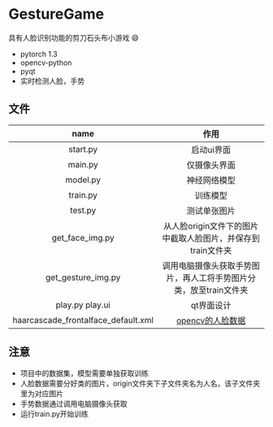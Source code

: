 # GestureGame
具有人脸识别功能的剪刀石头布小游戏 :smile:
- pytorch 1.3 
- opencv-python
- pyqt
- 实时检测人脸，手势
## 文件  

name | 作用 
:-:|:-:
start.py | 启动ui界面
main.py | 仅摄像头界面
model.py | 神经网络模型
train.py | 训练模型
test.py | 测试单张图片
get_face_img.py | 从人脸origin文件下的图片中截取人脸图片，并保存到train文件夹
get_gesture_img.py | 调用电脑摄像头获取手势图片，再人工将手势图片分类，放至train文件夹
play.py play.ui | qt界面设计
haarcascade_frontalface_default.xml | [opencv的人脸数据](https://github.com/opencv/opencv/blob/master/data/haarcascades/haarcascade_frontalface_default.xml)

## 注意
- 项目中的数据集，模型需要单独获取训练
- 人脸数据需要分好类的图片，origin文件夹下子文件夹名为人名，该子文件夹里为对应图片
- 手势数据通过调用电脑摄像头获取
- 运行train.py开始训练
